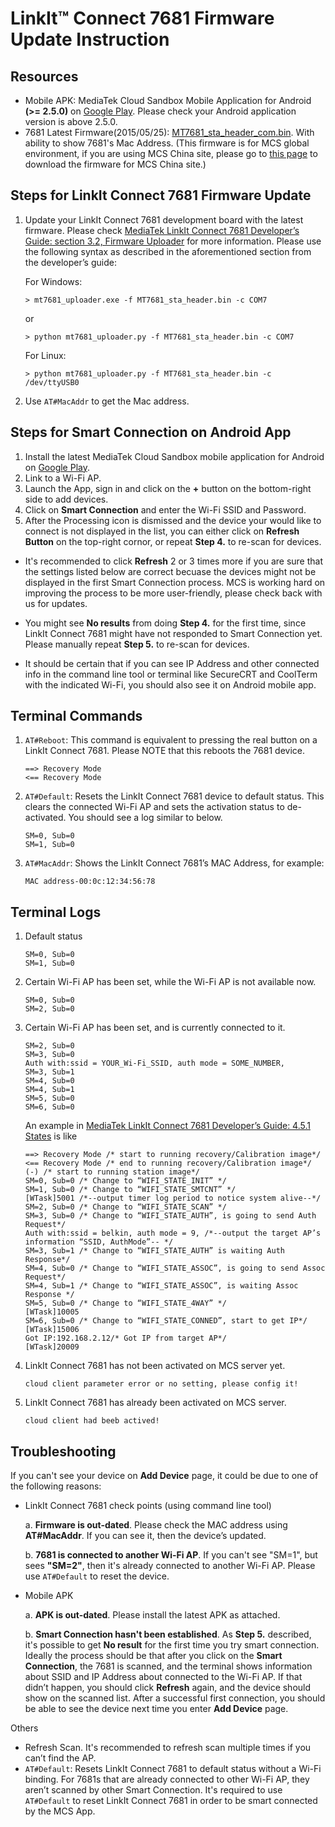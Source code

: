 # LinkIt™ Connect 7681 Firmware Update Instruction


## Resources

- Mobile APK: MediaTek Cloud Sandbox Mobile Application for Android **(>= 2.5.0)** on [Google Play](https://play.google.com/store/apps/details?id=com.mediatek.iotcloud). Please check your Android application version is above 2.5.0.
- 7681 Latest Firmware(2015/05/25): [MT7681_sta_header_com.bin](https://s3-ap-southeast-1.amazonaws.com/mtk.linkit/mcs-resources/firmwares/MT7681_sta_header.bin). With ability to show 7681's Mac Address. (This firmware is for MCS global environment, if you are using MCS China site, please go to [this page](http://mcs.mediatek.cn/resources/latest/7681_firmware_update--cn/) to download the firmware for MCS China site.)


## Steps for LinkIt Connect 7681 Firmware Update

1. Update your LinkIt Connect 7681 development board with the latest firmware. Please check [MediaTek LinkIt Connect 7681 Developer’s Guide: section 3.2, Firmware Uploader](https://labs.mediatek.com/fileMedia/download/60b77480-f08e-46de-b4ab-513916dcff75) for more information. Please use the following syntax as described in the aforementioned section from the developer’s guide:

	For Windows:

	```
	> mt7681_uploader.exe -f MT7681_sta_header.bin -c COM7
	```

	or

	```
	> python mt7681_uploader.py -f MT7681_sta_header.bin -c COM7
	```

	For Linux:

	```
	> python mt7681_uploader.py -f MT7681_sta_header.bin -c /dev/ttyUSB0
	```


2. Use `AT#MacAddr` to get the Mac address.


## Steps for Smart Connection on Android App

1. Install the latest MediaTek Cloud Sandbox mobile application for Android on [Google Play](https://play.google.com/store/apps/details?id=com.mediatek.iotcloud).
2. Link to a Wi-Fi AP.
3. Launch the App, sign in and click on the **+** button on the bottom-right side to add devices.
4. Click on **Smart Connection** and enter the Wi-Fi SSID and Password.
5. After the Processing icon is dismissed and the device your would like to connect is not displayed in the list, you can either click on **Refresh Button** on the top-right cornor, or repeat **Step 4.** to re-scan for devices.

- It's recommended to click **Refresh** 2 or 3 times more if you are sure that the settings listed below are correct becuase the devices might not be displayed in the first Smart Connection process. MCS is working hard on improving the process to be more user-friendly, please check back with us for updates.

- You might see **No results** from doing **Step 4.** for the first time, since LinkIt Connect 7681 might have not responded to Smart Connection yet. Please manually repeat **Step 5.** to re-scan for devices.

- It should be certain that if you can see IP Address and other connected info in the command line tool or terminal like SecureCRT and CoolTerm with the indicated Wi-Fi, you should also see it on Android mobile app.


## Terminal Commands

1. `AT#Reboot`: This command is equivalent to pressing the real button on a LinkIt Connect 7681. Please NOTE that this reboots the 7681 device.

	```
	==> Recovery Mode
	<== Recovery Mode
	```

2. `AT#Default`: Resets the LinkIt Connect 7681 device to default status. This clears the connected Wi-Fi AP and sets the activation status to de-activated. You should see a log similar to below.

	```
	SM=0, Sub=0
	SM=1, Sub=0
	```

3. `AT#MacAddr`: Shows the LinkIt Connect 7681’s MAC Address, for example:

	```
	MAC address-00:0c:12:34:56:78
	```


## Terminal Logs

1. Default status

	```
	SM=0, Sub=0
	SM=1, Sub=0
	```


2. Certain Wi-Fi AP has been set, while the Wi-Fi AP is not available now.

	```
	SM=0, Sub=0
	SM=2, Sub=0
	```

3. Certain Wi-Fi AP has been set, and is currently connected to it.

	```
	SM=2, Sub=0
	SM=3, Sub=0
	Auth with:ssid = YOUR_Wi-Fi_SSID, auth mode = SOME_NUMBER,
	SM=3, Sub=1
	SM=4, Sub=0
	SM=4, Sub=1
	SM=5, Sub=0
	SM=6, Sub=0
	```
	An example in [MediaTek LinkIt Connect 7681 Developer’s Guide: 4.5.1 States](https://labs.mediatek.com/fileMedia/download/60b77480-f08e-46de-b4ab-513916dcff75) is like

	```
	==> Recovery Mode /* start to running recovery/Calibration image*/
	<== Recovery Mode /* end to running recovery/Calibration image*/
	(-) /* start to running station image*/
	SM=0, Sub=0 /* Change to “WIFI_STATE_INIT” */
	SM=1, Sub=0 /* Change to “WIFI_STATE_SMTCNT” */
	[WTask]5001 /*--output timer log period to notice system alive--*/
	SM=2, Sub=0 /* Change to “WIFI_STATE_SCAN” */
	SM=3, Sub=0 /* Change to “WIFI_STATE_AUTH”, is going to send Auth Request*/
	Auth with:ssid = belkin, auth mode = 9, /*--output the target AP’s information “SSID, AuthMode”-- */
	SM=3, Sub=1 /* Change to “WIFI_STATE_AUTH” is waiting Auth Response*/
	SM=4, Sub=0 /* Change to “WIFI_STATE_ASSOC”, is going to send Assoc Request*/
	SM=4, Sub=1 /* Change to “WIFI_STATE_ASSOC”, is waiting Assoc Response */
	SM=5, Sub=0 /* Change to “WIFI_STATE_4WAY” */
	[WTask]10005
	SM=6, Sub=0 /* Change to “WIFI_STATE_CONNED”, start to get IP*/
	[WTask]15006
	Got IP:192.168.2.12/* Got IP from target AP*/
	[WTask]20009
	```

4. LinkIt Connect 7681 has not been activated on MCS server yet.

	```
	cloud client parameter error or no setting, please config it!
	```

5. LinkIt Connect 7681 has already been activated on MCS server.

	```
	cloud client had beeb actived!
	```


## Troubleshooting

If you can't see your device on **Add Device** page, it could be due to one of the following reasons:

- LinkIt Connect 7681 check points (using command line tool)

	a. __Firmware is out-dated__. Please check the MAC address using **AT#MacAddr**. If you can see it, then the device’s updated.

	b. __7681 is connected to another Wi-Fi AP__. If you can't see "SM=1", but sees __"SM=2"__, then it's already connected to another Wi-Fi AP. Please use `AT#Default` to reset the device.

- Mobile APK

	a. __APK is out-dated__. Please install the latest APK as attached.

	b. __Smart Connection hasn't been established__. As **Step 5.** described, it's possible to get **No result** for the first time you try smart connection. Ideally the process should be that after you click on the **Smart Connection**, the 7681 is scanned, and the terminal shows information about SSID and IP Address about connected to the Wi-Fi AP. If that didn’t happen, you should click **Refresh** again, and the device should show on the scanned list. After a successful first connection, you should be able to see the device next time you enter **Add Device** page.

Others

- Refresh Scan. It's recommended to refresh scan multiple times if you can’t find the AP.
- `AT#Default`: Resets LinkIt Connect 7681 to default status without a Wi-Fi binding. For 7681s that are already connected to other Wi-Fi AP, they aren’t scanned by other Smart Connection. It's required to use `AT#Default` to reset LinkIt Connect 7681 in order to be smart connected by the MCS App.

